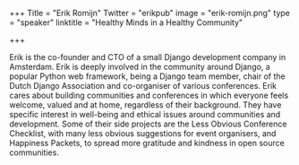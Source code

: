 +++
Title = "Erik Romijn"
Twitter = "erikpub"
image = "erik-romijn.png"
type = "speaker"
linktitle = "Healthy Minds in a Healthy Community"

+++

Erik is the co-founder and CTO of a small Django development company in Amsterdam. Erik is deeply involved in the community around Django, a popular Python web framework, being a Django team member, chair of the Dutch Django Association and co-organiser of various conferences. Erik cares about building communities and conferences in which everyone feels welcome, valued and at home, regardless of their background. They have specific interest in well-being and ethical issues around communities and development. Some of their side projects are the Less Obvious Conference Checklist, with many less obvious suggestions for event organisers, and Happiness Packets, to spread more gratitude and kindness in open source communities.  
